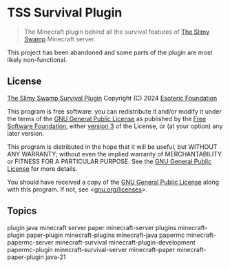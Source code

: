# TSS Survival Plugin

> The Minecraft plugin behind all the survival features of [The Slimy Swamp](https://github.com/TheSlimySwamp) Minecraft server.

This project has been abandoned and some parts of the plugin are most likely non-functional.

## License

[The Slimy Swamp Survival Plugin](./) Copyright (C) 2024 [Esoteric Foundation](https://esoteric.foundation)

This program is free software: you can redistribute it and/or modify it under the terms of the [GNU General Public License](./LICENSE) as published by the [Free Software Foundation](https://www.fsf.org/), either [version 3](./LICENSE) of the License, or (at your option) any later version.

This program is distributed in the hope that it will be useful, but WITHOUT ANY WARRANTY; without even the implied warranty of MERCHANTABILITY or FITNESS FOR A PARTICULAR PURPOSE. See the [GNU General Public License](./LICENSE) for more details.

You should have received a copy of the [GNU General Public License](./LICENSE) along with this program. If not, see <[gnu.org/licenses](https://www.gnu.org/licenses/)>.

## Topics

plugin java minecraft server paper minecraft-server plugins minecraft-plugin paper-plugin minecraft-plugins minecraft-java papermc minecraft-papermc-server minecraft-survival minecraft-plugin-development papermc-plugin minecraft-survival-server minecraft-paper minecraft-paper-plugin java-21
